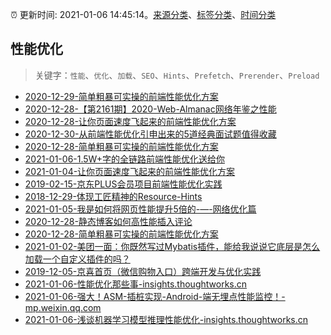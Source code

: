 :alarm_clock: 更新时间: 2021-01-06 14:45:14。[来源分类](../README.md)、[标签分类](../TAGS.md)、[时间分类](../TIMELINE.md)

## 性能优化


> 关键字：`性能`、`优化`、`加载`、`SEO`、`Hints`、`Prefetch`、`Prerender`、`Preload`



- [2020-12-29-简单粗暴可实操的前端性能优化方案](https://www.ershicimi.com/p/50bd1306cf6d1b79cd1e7d871c0c4408) 
- [2020-12-28-【第2161期】2020-Web-Almanac网络年鉴之性能](https://www.ershicimi.com/p/3b80d87a7ca9e79dfd4cc2ac3c3632d8) 
- [2020-12-28-让你页面速度飞起来的前端性能优化方案](https://www.ershicimi.com/p/642eb649ce26af1ccc65b03d2d2f1618) 
- [2020-12-30-从前端性能优化引申出来的5道经典面试题值得收藏](https://www.ershicimi.com/p/7a9d80fbcc9823bbc5884b0894af23a6) 
- [2020-12-28-简单粗暴可实操的前端性能优化方案](https://www.ershicimi.com/p/ecc2a70caec8952abc4bbcc109ec857e) 
- [2021-01-06-1.5W+字的全链路前端性能优化送给你](https://www.ershicimi.com/p/6433e86af60a1e2451a5160b5e52d812) 
- [2021-01-04-让你页面速度飞起来的前端性能优化方案](https://www.ershicimi.com/p/007f5e489ebbf35fe0e588619c6b10d6) 
- [2019-02-15-京东PLUS会员项目前端性能优化实践](https://jdc.jd.com/archives/212962) 
- [2018-12-29-体现工匠精神的Resource-Hints](https://jdc.jd.com/archives/212917) 
- [2021-01-05-我是如何将网页性能提升5倍的-—-网络优化篇](https://www.ershicimi.com/p/43c90f7f7ed205c839476a1f909c1990) 
- [2020-12-28-静态博客如何高性能插入评论](https://www.ershicimi.com/p/99302e232c137bfdf8d5c09878829e67) 
- [2020-12-28-简单粗暴可实操的前端性能优化方案](https://www.ershicimi.com/p/7d954c4b2daee3a8f4ff0ca1245734c8) 
- [2021-01-02-美团一面：你既然写过Mybatis插件，能给我说说它底层是怎么加载一个自定义插件的吗？](https://www.ershicimi.com/p/0df5f1f90a111e42f1ea3bab5812157b) 
- [2019-12-05-京喜首页（微信购物入口）跨端开发与优化实践](https://juejin.im/post/5de66e916fb9a015fd699b46) 
- [2021-01-06-性能优化那些事-insights.thoughtworks.cn](https://blogread.cn/news/go.php?idItem=14096&url=https%3A%2F%2Finsights.thoughtworks.cn%2Fperformance-turning%2F%3Fcomefrom%3Dhttps%253A%252F%252Fblogread.cn%252Fnews%252F) 
- [2021-01-06-强大！ASM-插桩实现-Android-端无埋点性能监控！-mp.weixin.qq.com](https://blogread.cn/news/go.php?idItem=14090&url=https%3A%2F%2Fmp.weixin.qq.com%2Fs%2FXuc034VlR7TqjTaoaSuI2A%3Fcomefrom%3Dhttps%253A%252F%252Fblogread.cn%252Fnews%252F) 
- [2021-01-06-浅谈机器学习模型推理性能优化-insights.thoughtworks.cn](https://blogread.cn/news/go.php?idItem=14083&url=https%3A%2F%2Finsights.thoughtworks.cn%2Fmachine-learning-performance-tuning%2F%3Fcomefrom%3Dhttps%253A%252F%252Fblogread.cn%252Fnews%252F) 